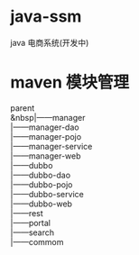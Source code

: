 # java-ssm
java 电商系统(开发中) 
# maven 模块管理
parent<br>
&nbsp|——manager<br>
|——manager-dao<br>
|——manager-pojo<br>
|——manager-service<br>
|——manager-web<br>
|——dubbo<br>
|——dubbo-dao<br>
|——dubbo-pojo<br>
|——dubbo-service <br>
|——dubbo-web<br>
|——rest<br>
|——portal<br>
|——search<br>
|——commom<br>
